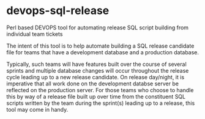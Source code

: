 # devops-sql-release
Perl based DEVOPS tool for automating release SQL script building from individual team tickets

The intent of this tool is to help automate building a SQL release candidate file for teams that have a development 
database and a production database.

Typically, such teams will have features built over the course of several sprints and multiple database changes will occur throughout
the release cycle leading up to a new release candidate.  On release day/night, it is imperative that all work done on the development
databse server be reflected on the production server.  For those teams who choose to handle this by way of a release file built up over
time from the constituent SQL scripts written by the team during the sprint(s) leading up to a release, this tool may come in handy.
